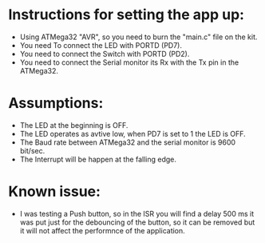 # Instructions for setting the app up:
- Using ATMega32 "AVR", so you need to burn the "main.c" file on the kit.
- You need To connect the LED with PORTD (PD7).
- You need to connect the Switch with PORTD (PD2).
- You need to connect the Serial monitor its Rx with the Tx pin in the ATMega32.

# Assumptions:
- The LED at the beginning is OFF.
- The LED operates as avtive low, when PD7 is set to 1 the LED is OFF.
- The Baud rate between ATMega32 and the serial monitor is 9600 bit/sec.
- The Interrupt will be happen at the falling edge.

# Known issue:
- I was testing a Push button, so in the ISR you will find a delay 500 ms it was put just for the debouncing of the button, so it can be     removed but it will not affect the performnce of the application.
